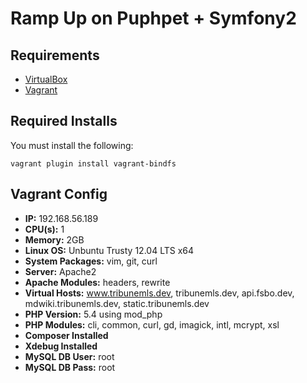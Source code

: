 # Ramp Up on Puphpet + Symfony2


## Requirements

* [VirtualBox](https://www.virtualbox.org/wiki/Downloads)
* [Vagrant](https://www.vagrantup.com/downloads.html)


## Required Installs

You must install the following:

```
vagrant plugin install vagrant-bindfs
```


## Vagrant Config

* **IP:** 192.168.56.189
* **CPU(s):** 1
* **Memory:** 2GB
* **Linux OS:** Unbuntu Trusty 12.04 LTS x64
* **System Packages:** vim, git, curl
* **Server:** Apache2
* **Apache Modules:** headers, rewrite
* **Virtual Hosts:** www.tribunemls.dev, tribunemls.dev, api.fsbo.dev, mdwiki.tribunemls.dev, static.tribunemls.dev
* **PHP Version:** 5.4 using mod_php
* **PHP Modules:** cli, common, curl, gd, imagick, intl, mcrypt, xsl
* **Composer Installed**
* **Xdebug Installed**
* **MySQL DB User:** root
* **MySQL DB Pass:** root
